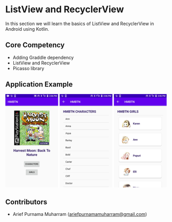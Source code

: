# ListView and RecyclerView
In this section we will learn the basics of ListView and RecyclerView in Android using Kotlin.

## Core Competency
- Adding Graddle dependency
- ListView and RecyclerView
- Picasso library

## Application Example
![Screenshot](screenshot.png)

## Contributors
- Arief Purnama Muharram (ariefpurnamamuharram@gmail.com)